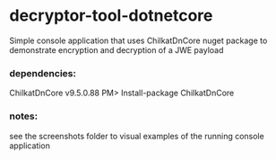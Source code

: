 # decryptor-tool-dotnetcore
Simple console application that uses ChilkatDnCore nuget package to demonstrate encryption and decryption of a JWE payload

### dependencies:
ChilkatDnCore v9.5.0.88
PM> Install-package ChilkatDnCore

### notes:
see the screenshots folder to visual examples of the running console application
